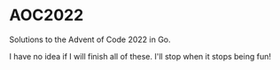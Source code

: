 # AOC2022

Solutions to the Advent of Code 2022 in Go.

I have no idea if I will finish all of these. I'll stop when it stops being fun!

